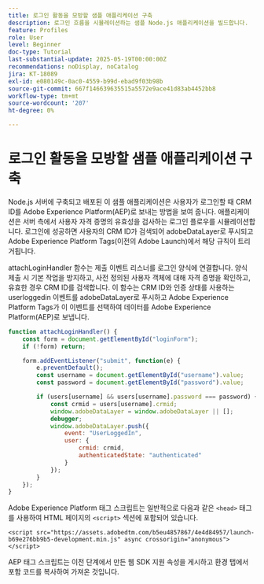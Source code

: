 ```yaml
---
title: 로그인 활동을 모방할 샘플 애플리케이션 구축
description: 로그인 흐름을 시뮬레이션하는 샘플 Node.js 애플리케이션을 빌드합니다.
feature: Profiles
role: User
level: Beginner
doc-type: Tutorial
last-substantial-update: 2025-05-19T00:00:00Z
recommendations: noDisplay, noCatalog
jira: KT-18089
exl-id: e080149c-0ac0-4559-b99d-ebad9f03b98b
source-git-commit: 667f146639635515a5572e9ace41d83ab4452bb8
workflow-type: tm+mt
source-wordcount: '207'
ht-degree: 0%

---
```


# 로그인 활동을 모방할 샘플 애플리케이션 구축

Node.js 서버에 구축되고 배포된 이 샘플 애플리케이션은 사용자가 로그인할 때 CRM ID를 Adobe Experience Platform(AEP)로 보내는 방법을 보여 줍니다. 애플리케이션은 서버 측에서 사용자 자격 증명의 유효성을 검사하는 로그인 플로우를 시뮬레이션합니다. 로그인에 성공하면 사용자의 CRM ID가 검색되어 adobeDataLayer로 푸시되고 Adobe Experience Platform Tags(이전의 Adobe Launch)에서 해당 규칙이 트리거됩니다.

attachLoginHandler 함수는 제출 이벤트 리스너를 로그인 양식에 연결합니다. 양식 제출 시 기본 작업을 방지하고, 사전 정의된 사용자 객체에 대해 자격 증명을 확인하고, 유효한 경우 CRM ID를 검색합니다. 이 함수는 CRM ID와 인증 상태를 사용하는 userloggedin 이벤트를 adobeDataLayer로 푸시하고 Adobe Experience Platform Tags가 이 이벤트를 선택하여 데이터를 Adobe Experience Platform(AEP)로 보냅니다.


```javascript
function attachLoginHandler() {
    const form = document.getElementById("loginForm");
    if (!form) return;

    form.addEventListener("submit", function(e) {
        e.preventDefault();
        const username = document.getElementById("username").value;
        const password = document.getElementById("password").value;

        if (users[username] && users[username].password === password) {
            const crmid = users[username].crmid;
            window.adobeDataLayer = window.adobeDataLayer || [];
            debugger;
            window.adobeDataLayer.push({
                event: "UserLoggedIn",
                user: {
                    crmid: crmid,
                    authenticatedState: "authenticated"
                }
            });
        }
    });
}
```

Adobe Experience Platform 태그 스크립트는 일반적으로 다음과 같은 `<head>` 태그를 사용하여 HTML 페이지의 `<script>` 섹션에 포함되어 있습니다.

`<script src="https://assets.adobedtm.com/b5eu4857867/4e4d84957/launch-b69e276bb9b5-development.min.js" async crossorigin="anonymous"></script>`

AEP 태그 스크립트는 이전 단계에서 만든 웹 SDK 지원 속성을 게시하고 환경 탭에서 포함 코드를 복사하여 가져온 것입니다.
